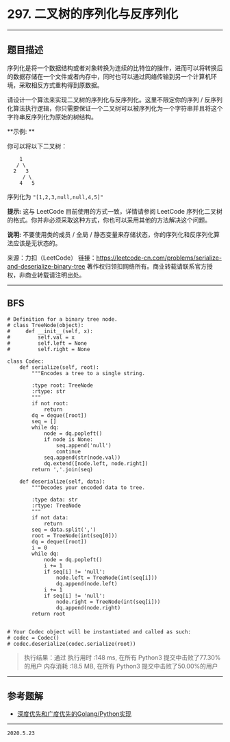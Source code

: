 # 297. 二叉树的序列化与反序列化

---

## 题目描述
序列化是将一个数据结构或者对象转换为连续的比特位的操作，进而可以将转换后的数据存储在一个文件或者内存中，同时也可以通过网络传输到另一个计算机环境，采取相反方式重构得到原数据。

请设计一个算法来实现二叉树的序列化与反序列化。这里不限定你的序列 / 反序列化算法执行逻辑，你只需要保证一个二叉树可以被序列化为一个字符串并且将这个字符串反序列化为原始的树结构。

**示例: **

你可以将以下二叉树：
```
    1
   / \
  2   3
     / \
    4   5
```

序列化为 `"[1,2,3,null,null,4,5]"`

**提示:** 这与 LeetCode 目前使用的方式一致，详情请参阅 LeetCode 序列化二叉树的格式。你并非必须采取这种方式，你也可以采用其他的方法解决这个问题。

**说明:** 不要使用类的成员 / 全局 / 静态变量来存储状态，你的序列化和反序列化算法应该是无状态的。

来源：力扣（LeetCode）
链接：https://leetcode-cn.com/problems/serialize-and-deserialize-binary-tree
著作权归领扣网络所有。商业转载请联系官方授权，非商业转载请注明出处。

---

## BFS

```python3
# Definition for a binary tree node.
# class TreeNode(object):
#     def __init__(self, x):
#         self.val = x
#         self.left = None
#         self.right = None

class Codec:
    def serialize(self, root):
        """Encodes a tree to a single string.
        
        :type root: TreeNode
        :rtype: str
        """
        if not root:
            return
        dq = deque([root])
        seq = []
        while dq:
            node = dq.popleft()
            if node is None:
                seq.append('null')
                continue
            seq.append(str(node.val))
            dq.extend([node.left, node.right])
        return ','.join(seq)

    def deserialize(self, data):
        """Decodes your encoded data to tree.
        
        :type data: str
        :rtype: TreeNode
        """
        if not data:
            return
        seq = data.split(',')
        root = TreeNode(int(seq[0]))
        dq = deque([root])
        i = 0
        while dq:
            node = dq.popleft()
            i += 1
            if seq[i] != 'null':
                node.left = TreeNode(int(seq[i]))
                dq.append(node.left)
            i += 1
            if seq[i] != 'null':
                node.right = TreeNode(int(seq[i]))
                dq.append(node.right)
        return root
        

# Your Codec object will be instantiated and called as such:
# codec = Codec()
# codec.deserialize(codec.serialize(root))
```

> 执行结果：通过
> 执行用时 :148 ms, 在所有 Python3 提交中击败了77.30% 的用户
> 内存消耗 :18.5 MB, 在所有 Python3 提交中击败了50.00%的用户

---

## 参考题解

- [深度优先和广度优先的Golang/Python实现](https://leetcode-cn.com/problems/serialize-and-deserialize-binary-tree/solution/shen-du-you-xian-he-yan-du-you-xian-de-golangpytho/)

---

`2020.5.23`
